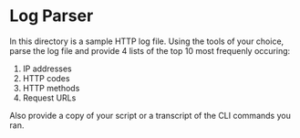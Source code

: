 # Log Parser

In this directory is a sample HTTP log file.  Using the tools of your choice,
parse the log file and provide 4 lists of the top 10 most frequenly occuring:

1. IP addresses
1. HTTP codes
1. HTTP methods
1. Request URLs

Also provide a copy of your script or a transcript of the CLI commands you ran.
